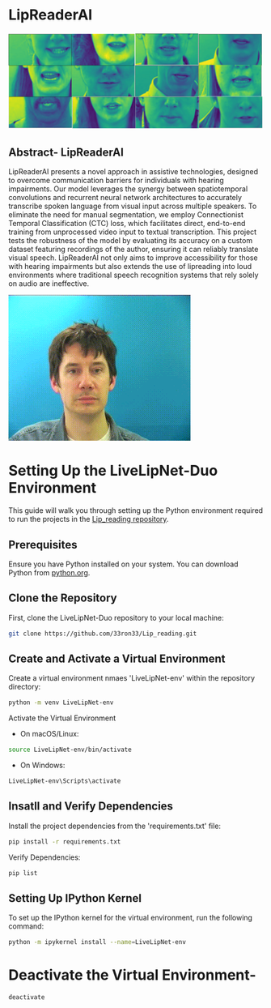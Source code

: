 # LipReaderAI


![LipNet Demo](lips.png)

## Abstract-  LipReaderAI

LipReaderAI presents a novel approach in assistive technologies, designed to overcome communication barriers for individuals with hearing impairments. Our model leverages the synergy between spatiotemporal convolutions and recurrent neural network architectures to accurately transcribe spoken language from visual input across multiple speakers. To eliminate the need for manual segmentation, we employ Connectionist Temporal Classification (CTC) loss, which facilitates direct, end-to-end training from unprocessed video input to textual transcription. This project tests the robustness of the model by evaluating its accuracy on a custom dataset featuring recordings of the author, ensuring it can reliably translate visual speech. LipReaderAI not only aims to improve accessibility for those with hearing impairments but also extends the use of lipreading into loud environments where traditional speech recognition systems that rely solely on audio are ineffective.

![LipNet Demo](demo.gif)



# Setting Up the LiveLipNet-Duo Environment

This guide will walk you through setting up the Python environment required to run the projects in the [Lip_reading repository](https://github.com/33ron33/LiveLipNet-Duo).

## Prerequisites

Ensure you have Python installed on your system. You can download Python from [python.org](https://www.python.org/downloads/).

## Clone the Repository

First, clone the LiveLipNet-Duo repository to your local machine:

```bash
git clone https://github.com/33ron33/Lip_reading.git
```

## Create and Activate a Virtual Environment

Create a virtual environment nmaes 'LiveLipNet-env' within the repository directory:

```bash
python -m venv LiveLipNet-env
```

Activate the Virtual Environment 
- On macOS/Linux:
```bash
source LiveLipNet-env/bin/activate
```
- On Windows:
```bash
LiveLipNet-env\Scripts\activate
```
## Insatll and Verify Dependencies 
Install the project dependencies from the 'requirements.txt' file:
```bash
pip install -r requirements.txt
```

Verify Dependencies:
```bash
pip list
```
## Setting Up IPython Kernel

To set up the IPython kernel for the virtual environment, run the following command:

```bash
python -m ipykernel install --name=LiveLipNet-env
```

# Deactivate the Virtual Environment-

```bash
deactivate
```

  



